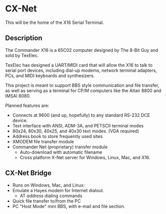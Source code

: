 # CX-Net 
This will be the home of the X16 Serial Terminal.

## Description

The Commander X16 is a 65C02 computer designed by The 8-Bit Guy and sold by TexElec. 

TexElec has designed a UART/MIDI card that will allow the X16 to talk to serial port devices, including dial-up modems, network terminal adapters, PCs, and MIDI keyboards and synthesizers.

This project is meant to support BBS style communication and file transfer, as well as serving as a terminal for CP/M computers like the Altair 8800 and IMSAI 8080.

Planned features are:

* Connects at 9600 (and up, hopefully) to any standard RS-232 DCE device.
* Text interface with ANSI, ADM-3A, and PETSCII terminal modes
* 80x24, 80x30, 40x25, and 40x30 text modes. (VGA required)
* Address book to store frequently used sites
* XMODEM file transfer module
* Commander Net (proprietary) transfer module
  * Auto-download with automatic filename
  * Cross platform X-Net server for Windows, Linux, Mac, and X16.

## CX-Net Bridge
* Runs on Windows, Mac, and Linux:
* Emulate a Hayes modem for Internet dialout.
  * AT *address* dialing commands
* Quick file transfer to/from the PC
* PC "Host Mode" mini BBS, with e-mail and file section.
